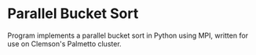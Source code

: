 # Parallel Bucket Sort

Program implements a parallel bucket sort in Python using MPI, written for use on Clemson's Palmetto cluster.
